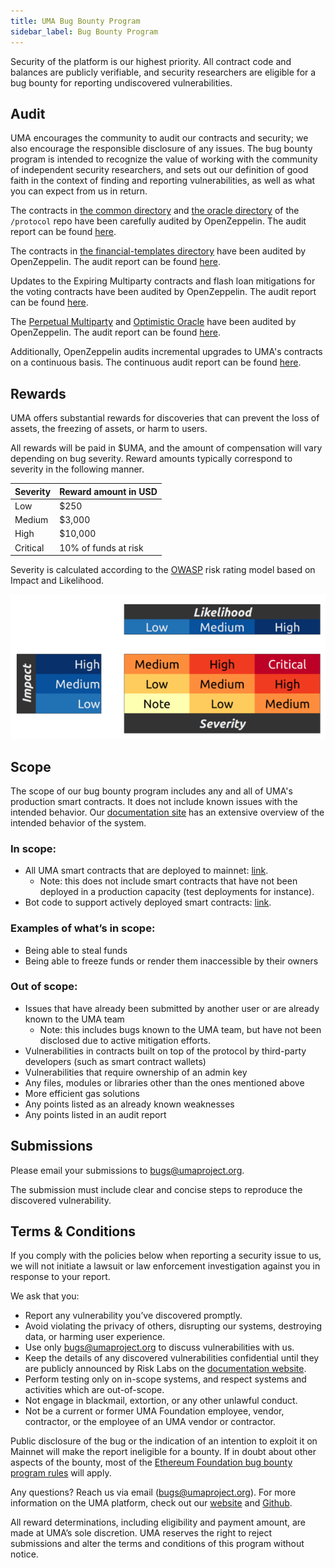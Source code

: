 ```yaml
---
title: UMA Bug Bounty Program
sidebar_label: Bug Bounty Program
---
```


Security of the platform is our highest priority.
All contract code and balances are publicly verifiable, and security researchers are eligible for a bug bounty for reporting undiscovered vulnerabilities.

## Audit

UMA encourages the community to audit our contracts and security; we also encourage the responsible disclosure of any issues.
The bug bounty program is intended to recognize the value of working with the community of independent security researchers, and sets out our definition of good faith in the context of finding and reporting vulnerabilities, as well as what you can expect from us in return.

The contracts in [the common directory](https://github.com/UMAprotocol/protocol/tree/9d403ddb5f2f07194daefe7da51e0e0a6306f2c4/core/contracts/common) and [the oracle directory](https://github.com/UMAprotocol/protocol/tree/9d403ddb5f2f07194daefe7da51e0e0a6306f2c4/core/contracts/oracle) of the `/protocol` repo have been carefully audited by OpenZeppelin.
The audit report can be found [here](https://blog.openzeppelin.com/uma-audit-phase-1/).

The contracts in [the financial-templates directory](https://github.com/UMAprotocol/protocol/tree/e6eaa48124ae3f209fb117cf05eb18292cf26d21/core/contracts/financial-templates/implementation) have been audited by OpenZeppelin.
The audit report can be found [here](https://blog.openzeppelin.com/uma-audit-phase-2/).

Updates to the Expiring Multiparty contracts and flash loan mitigations for the voting contracts have been audited by OpenZeppelin. The audit report can be found [here](https://blog.openzeppelin.com/uma-audit-phase-3/).

The [Perpetual Multiparty](https://github.com/UMAprotocol/protocol/tree/1631ef7ad29aaeba756ef3b9a01c667e1343df85/packages/core/contracts/financial-templates/perpetual-multiparty) and [Optimistic Oracle](https://github.com/UMAprotocol/protocol/tree/1631ef7ad29aaeba756ef3b9a01c667e1343df85/packages/core/contracts/oracle) have been audited by OpenZeppelin. The audit report can be found [here](https://blog.openzeppelin.com/uma-audit-phase-4/).

Additionally, OpenZeppelin audits incremental upgrades to UMA's contracts on a continuous basis. The continuous audit report can be found [here](https://blog.openzeppelin.com/uma-continuous-audit/).



## Rewards

UMA offers substantial rewards for discoveries that can prevent the loss of assets, the freezing of assets, or harm to users.

All rewards will be paid in $UMA, and the amount of compensation will vary depending on bug severity. Reward amounts typically correspond to severity in the following manner.

|  Severity                | Reward amount in USD | 
| ----------------------- | ------------------ | 
| Low                     | $250                  | 
| Medium  | $3,000 |
| High | $10,000 |
| Critical | 10% of funds at risk |

Severity is calculated according to the [OWASP](https://owasp.org/www-project-risk-assessment-framework/) risk rating model based on Impact and Likelihood.

![](./severity.png)

## Scope

The scope of our bug bounty program includes any and all of UMA's production smart contracts.
It does not include known issues with the intended behavior.
Our [documentation site](https://docs.umaproject.org/) has an extensive overview of the intended behavior of the system.

### In scope:

- All UMA smart contracts that are deployed to mainnet: [link](https://github.com/UMAprotocol/protocol/tree/master/packages/core/contracts/).
  - Note: this does not include smart contracts that have not been deployed in a production capacity (test deployments for instance).
- Bot code to support actively deployed smart contracts: [link](https://github.com/UMAprotocol/protocol/tree/master/packages/).

### Examples of what’s in scope:

- Being able to steal funds
- Being able to freeze funds or render them inaccessible by their owners

### Out of scope:

- Issues that have already been submitted by another user or are already known to the UMA team
  - Note: this includes bugs known to the UMA team, but have not been disclosed due to active mitigation efforts.
- Vulnerabilities in contracts built on top of the protocol by third-party developers (such as smart contract wallets)
- Vulnerabilities that require ownership of an admin key
- Any files, modules or libraries other than the ones mentioned above
- More efficient gas solutions
- Any points listed as an already known weaknesses
- Any points listed in an audit report

## Submissions

Please email your submissions to bugs@umaproject.org.

The submission must include clear and concise steps to reproduce the discovered vulnerability.

## Terms & Conditions

If you comply with the policies below when reporting a security issue to us, we will not initiate a lawsuit or law enforcement investigation against you in response to your report.

We ask that you:

- Report any vulnerability you’ve discovered promptly.
- Avoid violating the privacy of others, disrupting our systems, destroying data, or harming user experience.
- Use only bugs@umaproject.org to discuss vulnerabilities with us.
- Keep the details of any discovered vulnerabilities confidential until they are publicly announced by Risk Labs on the [documentation website](https://docs.umaproject.org/).
- Perform testing only on in-scope systems, and respect systems and activities which are out-of-scope.
- Not engage in blackmail, extortion, or any other unlawful conduct.
- Not be a current or former UMA Foundation employee, vendor, contractor, or the employee of an UMA vendor or contractor.

Public disclosure of the bug or the indication of an intention to exploit it on Mainnet will make the report ineligible for a bounty.
If in doubt about other aspects of the bounty, most of the [Ethereum Foundation bug bounty program rules](https://bounty.ethereum.org/) will apply.

Any questions?
Reach us via email (bugs@umaproject.org).
For more information on the UMA platform, check out our [website](http://www.umaproject.org) and [Github](https://github.com/UMAprotocol/).

All reward determinations, including eligibility and payment amount, are made at UMA’s sole discretion.
UMA reserves the right to reject submissions and alter the terms and conditions of this program without notice.
